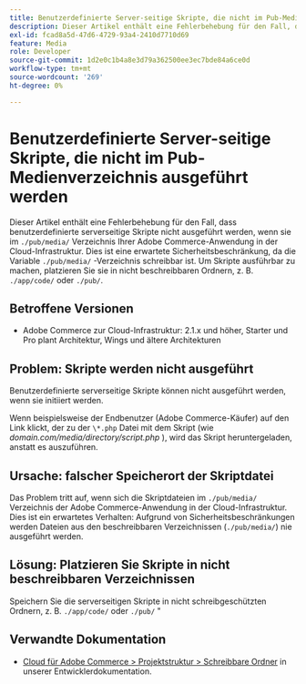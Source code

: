 ```yaml
---
title: Benutzerdefinierte Server-seitige Skripte, die nicht im Pub-Medienverzeichnis ausgeführt werden
description: Dieser Artikel enthält eine Fehlerbehebung für den Fall, dass benutzerdefinierte serverseitige Skripte nicht ausgeführt werden, wenn sie in ""platziert werden.Ordner /pub/media/ Ihrer Adobe Commerce-Anwendung in der Cloud-Infrastruktur. Dies ist eine erwartete Sicherheitsbegrenzung, da ".Der Ordner /pub/media/` ist schreibbar. Um Skripte ausführbar zu machen, platzieren Sie sie in nicht beschreibbaren Ordnern wie "./app/code/ oder `./pub/`.
exl-id: fcad8a5d-47d6-4729-93a4-2410d7710d69
feature: Media
role: Developer
source-git-commit: 1d2e0c1b4a8e3d79a362500ee3ec7bde84a6ce0d
workflow-type: tm+mt
source-wordcount: '269'
ht-degree: 0%

---
```


# Benutzerdefinierte Server-seitige Skripte, die nicht im Pub-Medienverzeichnis ausgeführt werden

Dieser Artikel enthält eine Fehlerbehebung für den Fall, dass benutzerdefinierte serverseitige Skripte nicht ausgeführt werden, wenn sie im `./pub/media/` Verzeichnis Ihrer Adobe Commerce-Anwendung in der Cloud-Infrastruktur. Dies ist eine erwartete Sicherheitsbeschränkung, da die Variable `./pub/media/` -Verzeichnis schreibbar ist. Um Skripte ausführbar zu machen, platzieren Sie sie in nicht beschreibbaren Ordnern, z. B. `./app/code/` oder `./pub/`.

## Betroffene Versionen

* Adobe Commerce zur Cloud-Infrastruktur: 2.1.x und höher, Starter und Pro plant Architektur, Wings und ältere Architekturen

## Problem: Skripte werden nicht ausgeführt

Benutzerdefinierte serverseitige Skripte können nicht ausgeführt werden, wenn sie initiiert werden.

Wenn beispielsweise der Endbenutzer (Adobe Commerce-Käufer) auf den Link klickt, der zu der `\*.php` Datei mit dem Skript (wie *domain.com/media/directory/script.php* ), wird das Skript heruntergeladen, anstatt es auszuführen.

## Ursache: falscher Speicherort der Skriptdatei

Das Problem tritt auf, wenn sich die Skriptdateien im `./pub/media/` Verzeichnis der Adobe Commerce-Anwendung in der Cloud-Infrastruktur. Dies ist ein erwartetes Verhalten: Aufgrund von Sicherheitsbeschränkungen werden Dateien aus den beschreibbaren Verzeichnissen (`./pub/media/`) nie ausgeführt werden.

## Lösung: Platzieren Sie Skripte in nicht beschreibbaren Verzeichnissen

Speichern Sie die serverseitigen Skripte in nicht schreibgeschützten Ordnern, z. B. `./app/code/` oder `./pub/`  &quot;

## Verwandte Dokumentation

* [Cloud für Adobe Commerce > Projektstruktur > Schreibbare Ordner](https://devdocs.magento.com/guides/v2.3/cloud/project/project-start.html#write-dir) in unserer Entwicklerdokumentation.
